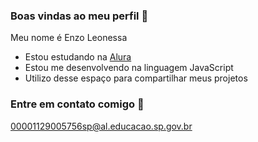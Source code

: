 ### Boas vindas ao meu perfil 🚀

Meu nome é Enzo Leonessa

- Estou estudando na [Alura](https://www.alura.com.br)
- Estou me desenvolvendo na linguagem JavaScript
- Utilizo desse espaço para compartilhar meus projetos
  
### Entre em contato comigo 📧

00001129005756sp@al.educacao.sp.gov.br
